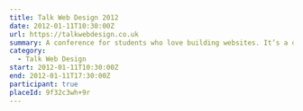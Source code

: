 ```yaml
---
title: Talk Web Design 2012
date: 2012-01-11T10:30:00Z
url: https://talkwebdesign.co.uk
summary: A conference for students who love building websites. It’s a day of talks on inspiration, design and web and it’s free.
category:
  - Talk Web Design
start: 2012-01-11T10:30:00Z
end: 2012-01-11T17:30:00Z
participant: true
placeId: 9f32c3wh+9r
---
```

